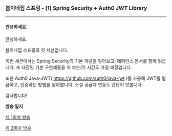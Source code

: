 ### 봄이네집 스프링 - (1) Spring Security + Auth0 JWT Library
---

#### 안녕하세요.

안녕하세요.

봄이네집 스프링의 첫 세션입니다.

이번 세션에서는 Spring Security의 기본 개념을 알아보고, 레퍼런스 문서를 함께 읽습니다. 또 내장된 기본 구현체들을 까 보는(?) 시간도 가질 예정입니다.

또한 Auth0 Java-JWT( https://github.com/auth0/java-jwt )를 사용해 JWT를 발급하고, 인증하는 방법을 알아봅니다. 소셜 공급자 연동도 간단히 맛봅니다.

감사합니다!


**방송 일지**

[제 1회차 방송](https://www.youtube.com/watch?v=SMZm2aqI_dQ&index=1&list=PLcsqrv8NxApXzHViDU2fB1ew7KoLoaB02) 

[제 2회차 방송](https://www.youtube.com/watch?v=x2i96t1aA3s&index=2&list=PLcsqrv8NxApXzHViDU2fB1ew7KoLoaB02&t=0s) 